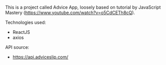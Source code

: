 This is a project called Advice App, loosely based on tutorial by JavaScript Mastery (https://www.youtube.com/watch?v=o5CdCETh8cQ).

Technologies used:
- ReactJS
- axios

API source: 
- https://api.adviceslip.com/